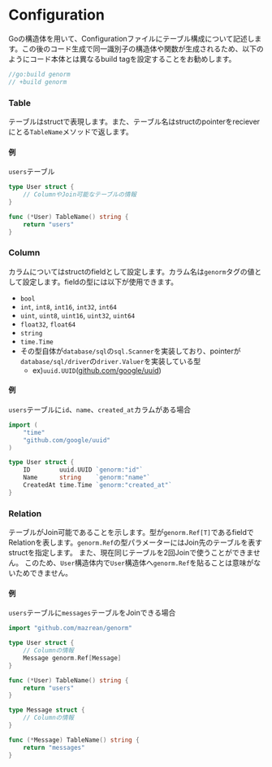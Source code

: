 # Configuration

Goの構造体を用いて、Configurationファイルにテーブル構成について記述します。この後のコード生成で同一識別子の構造体や関数が生成されるため、以下のようにコード本体とは異なるbuild tagを設定することをお勧めします。

```go
//go:build genorm
// +build genorm
```

### Table

テーブルはstructで表現します。また、テーブル名はstructのpointerをrecieverにとる`TableName`メソッドで返します。

#### 例

`users`テーブル

```go
type User struct {
    // ColumnやJoin可能なテーブルの情報
}

func (*User) TableName() string {
    return "users"
}
```

### Column

カラムについてはstructのfieldとして設定します。カラム名は`genorm`タグの値として設定します。fieldの型には以下が使用できます。

* `bool`
* `int`, `int8`, `int16`, `int32`, `int64`
* `uint`, `uint8`, `uint16`, `uint32`, `uint64`
* `float32`, `float64`
* `string`
* `time.Time`
* その型自体が`database/sql`の`sql.Scanner`を実装しており、pointerが`database/sql/driver`の`driver.Valuer`を実装している型
  * ex)`uuid.UUID`([github.com/google/uuid](https://github.com/google/uuid))

#### 例

`users`テーブルに`id`、`name`、`created_at`カラムがある場合

```go
import (
    "time"
    "github.com/google/uuid"
)

type User struct {
	ID        uuid.UUID `genorm:"id"`
	Name      string    `genorm:"name"`
	CreatedAt time.Time `genorm:"created_at"`
}
```

### Relation

テーブルがJoin可能であることを示します。型が`genorm.Ref[T]`であるfieldでRelationを表します。`genorm.Ref`の型パラメーターにはJoin先のテーブルを表すstructを指定します。
また、現在同じテーブルを2回Joinで使うことができません。
このため、`User`構造体内で`User`構造体へ`genorm.Ref`を貼ることは意味がないためできません。

#### 例

`users`テーブルに`messages`テーブルをJoinできる場合

```go
import "github.com/mazrean/genorm"

type User struct {
    // Columnの情報
    Message genorm.Ref[Message]
}

func (*User) TableName() string {
    return "users"
}

type Message struct {
    // Columnの情報
}

func (*Message) TableName() string {
    return "messages"
}
```
